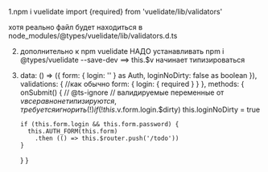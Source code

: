 1.npm i vuelidate
  import {required} from 'vuelidate/lib/validators'
  
  хотя реально файл будет находиться в node_modules/@types/vuelidate/lib/validators.d.ts
  
2. дополнительно к npm vuelidate 
   НАДО устанавливать
   npm i @types/vuelidate --save-dev
   ==> this.$v начинает типизироваться

3.  data: () => ({
      form: {
        login: ''
      } as Auth,
      loginNoDirty: false as boolean
    }),  
    validations: {   //как обычно
      form: {
        login: {
          required
        }
      }
    },
    methods: {
      onSubmit() {
        // @ts-ignore         // валидируемые переменные от $v все равно не типизируются, требуется игнорить(!)
        if(!this.$v.form.login.$dirty)
          this.loginNoDirty = true

        if (this.form.login && this.form.password) {
          this.AUTH_FORM(this.form)
            .then (() => this.$router.push('/todo'))
        }
      }
    }
  
  
  
  
  
  
  
  
  
  
  
  